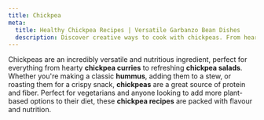 ```yaml
---
title: Chickpea
meta:
  title: Healthy Chickpea Recipes | Versatile Garbanzo Bean Dishes
  description: Discover creative ways to cook with chickpeas. From hearty curries and stews to fresh salads and homemade hummus - explore the versatility of this protein-packed legume.
---
```


Chickpeas are an incredibly versatile and nutritious ingredient, perfect for everything from hearty **chickpea curries** to refreshing **chickpea salads**. Whether you're making a classic **hummus**, adding them to a stew, or roasting them for a crispy snack, **chickpeas** are a great source of protein and fiber. Perfect for vegetarians and anyone looking to add more plant-based options to their diet, these **chickpea recipes** are packed with flavour and nutrition.
